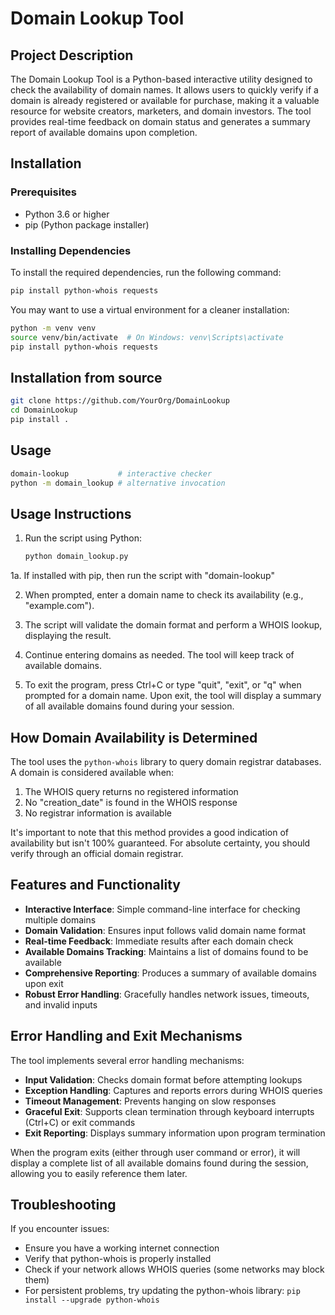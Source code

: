 # Domain Lookup Tool

## Project Description
The Domain Lookup Tool is a Python-based interactive utility designed to check the availability of domain names. It allows users to quickly verify if a domain is already registered or available for purchase, making it a valuable resource for website creators, marketers, and domain investors. The tool provides real-time feedback on domain status and generates a summary report of available domains upon completion.

## Installation

### Prerequisites
- Python 3.6 or higher
- pip (Python package installer)

### Installing Dependencies
To install the required dependencies, run the following command:

```bash
pip install python-whois requests
```

You may want to use a virtual environment for a cleaner installation:

```bash
python -m venv venv
source venv/bin/activate  # On Windows: venv\Scripts\activate
pip install python-whois requests
```

## Installation from source
```bash
git clone https://github.com/YourOrg/DomainLookup
cd DomainLookup
pip install .
```

## Usage
```bash
domain-lookup           # interactive checker
python -m domain_lookup # alternative invocation
```

## Usage Instructions

1. Run the script using Python:
   ```bash
   python domain_lookup.py
   ```
1a. If installed with pip, then run the script with "domain-lookup"

2. When prompted, enter a domain name to check its availability (e.g., "example.com").

3. The script will validate the domain format and perform a WHOIS lookup, displaying the result.

4. Continue entering domains as needed. The tool will keep track of available domains.

5. To exit the program, press Ctrl+C or type "quit", "exit", or "q" when prompted for a domain name.
   Upon exit, the tool will display a summary of all available domains found during your session.

## How Domain Availability is Determined

The tool uses the `python-whois` library to query domain registrar databases. A domain is considered available when:

1. The WHOIS query returns no registered information
2. No "creation_date" is found in the WHOIS response
3. No registrar information is available

It's important to note that this method provides a good indication of availability but isn't 100% guaranteed. For absolute certainty, you should verify through an official domain registrar.

## Features and Functionality

- **Interactive Interface**: Simple command-line interface for checking multiple domains
- **Domain Validation**: Ensures input follows valid domain name format
- **Real-time Feedback**: Immediate results after each domain check
- **Available Domains Tracking**: Maintains a list of domains found to be available
- **Comprehensive Reporting**: Produces a summary of available domains upon exit
- **Robust Error Handling**: Gracefully handles network issues, timeouts, and invalid inputs

## Error Handling and Exit Mechanisms

The tool implements several error handling mechanisms:

- **Input Validation**: Checks domain format before attempting lookups
- **Exception Handling**: Captures and reports errors during WHOIS queries
- **Timeout Management**: Prevents hanging on slow responses
- **Graceful Exit**: Supports clean termination through keyboard interrupts (Ctrl+C) or exit commands
- **Exit Reporting**: Displays summary information upon program termination

When the program exits (either through user command or error), it will display a complete list of all available domains found during the session, allowing you to easily reference them later.

## Troubleshooting

If you encounter issues:
- Ensure you have a working internet connection
- Verify that python-whois is properly installed
- Check if your network allows WHOIS queries (some networks may block them)
- For persistent problems, try updating the python-whois library: `pip install --upgrade python-whois`

